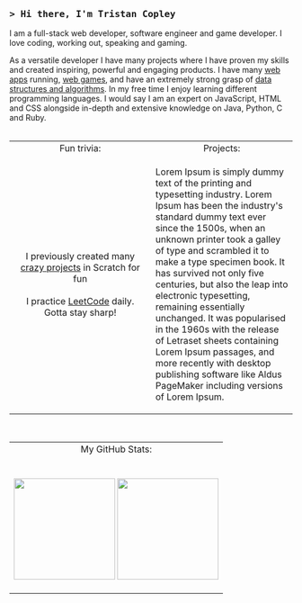 ### <samp>&gt; Hi there, I'm <b> Tristan Copley </b>

I am a full-stack web developer, software engineer and game developer. I love coding, working out, speaking and gaming.

As a versatile developer I have many projects where I have proven my skills and created inspiring, powerful and engaging products. I have many [web apps](https://github.com/TristanCopley/) running, [web games](https://github.com/TristanCopley/), and have an extremely strong grasp of [data structures and algorithms](https://leetcode.com/TristanCopley/). In my free time I enjoy learning different programming languages. I would say I am an expert on JavaScript, HTML and CSS alongside in-depth and extensive knowledge on Java, Python, C and Ruby.
<br><br>
<table align="center">
  <tr>
    <td align="center">Fun trivia:</td>
    <td align="center">Projects:</td>
  </tr>
<tr>
<td width="50%" align="center">
  
  I previously created many [crazy projects](https://scratch.mit.edu/projects/334297345/) in Scratch for fun
  <br>
  <br>
  I practice [LeetCode](https://leetcode.com/TristanCopley/) daily. Gotta stay sharp!
</td>
<td>

Lorem Ipsum is simply dummy text of the printing and typesetting industry. Lorem Ipsum has been the industry's standard dummy text ever since the 1500s, when an unknown printer took a galley of type and scrambled it to make a type specimen book. It has survived not only five centuries, but also the leap into electronic typesetting, remaining essentially unchanged. It was popularised in the 1960s with the release of Letraset sheets containing Lorem Ipsum passages, and more recently with desktop publishing software like Aldus PageMaker including versions of Lorem Ipsum.

</td>
</tr>
</table>
  
</br>

<table align="center">
  <tr>
    <td align="center">My GitHub Stats:</td>
  </tr>
  <tr>
    <td align="center">
      <br>
      <p width="100%">
  <img height="180em" src="https://github-readme-stats.vercel.app/api?username=TristanCopley&show_icons=true&hide_border=true&&count_private=true&include_all_commits=true&theme=github_dark" />
  <img height="180em" src="https://github-readme-stats.vercel.app/api/top-langs/?username=TristanCopley&show_icons=true&hide_border=true&count_private=true&layout=compact&langs_count=8&theme=github_dark"/>
</p>
    </td>
  </tr>
</table>




